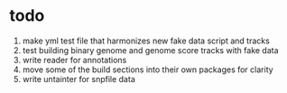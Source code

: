 # todo
1. make yml test file that harmonizes new fake data script and tracks
2. test building binary genome and genome score tracks with fake data
3. write reader for annotations
4. move some of the build sections into their own packages for clarity
5. write untainter for snpfile data
